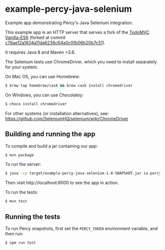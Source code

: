 # example-percy-java-selenium
Example app demonstrating Percy's Java Selenium integration.

This example app is an HTTP server that serves a fork of the [TodoMVC](https://github.com/tastejs/todomvc)
[Vanilla-ES6](https://github.com/tastejs/todomvc/tree/master/examples/vanilla-es6)
(forked at commit
[c78ae12a1834a11da6236c64a0c0fb06b20b7c51](https://github.com/tastejs/todomvc/tree/c78ae12a1834a11da6236c64a0c0fb06b20b7c51)).

It requires Java 8 and Maven >3.6.

The Selenium tests use ChromeDriver, which you need to install separately for your system.

On Mac OS, you can use Homebrew:
```bash
$ brew tap homebrew/cask && brew cask install chromedriver
```

On Windows, you can use Chocolatey:

```bash
$ choco install chromedriver
```

For other systems (or installation alternatives), see:
https://github.com/SeleniumHQ/selenium/wiki/ChromeDriver

## Building and running the app

To compile and build a jar containing our app:
```bash
$ mvn package
```

To run the server:
```bash
$ java -cp target/example-percy-java-selenium-1.0-SNAPSHOT.jar io.percy.examplepercyjavaselenium.App
```

Then visit http://localhost:8000 to see the app in action.

To run the tests:
```bash
$ mvn test
```


## Running the tests

To run Percy snapshots, first set the `PERCY_TOKEN` environment variable, and then run:
```bash
$ npm run test
```
